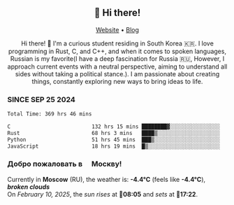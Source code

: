 <h2 align="center">👋 Hi there!</h2>
<p align="center">
  <a href="https://urdekcah.ru">Website</a> •
  <a href="https://urdekcah.blog">Blog</a>
</p>

<p align="center">
  Hi there! 👋 I'm a curious student residing in South Korea 🇰🇷. I love programming in Rust, C, and C++, and when it comes to spoken languages, Russian is my favorite(I have a deep fascination for Russia 🇷🇺, However, I approach current events with a neutral perspective, aiming to understand all sides without taking a political stance.). I am passionate about creating things, constantly exploring new ways to bring ideas to life.
</p>

### SINCE SEP 25 2024
<!--START_SECTION:waka-->
<!--LAST_WAKA_UPDATE:2025-02-09 18:25:31-->
```txt
Total Time: 369 hrs 46 mins

C                          132 hrs 15 mins ████████▓░░░░░░░░░░░░░░░░   34.86 %
Rust                       68 hrs 3 mins   ████▒░░░░░░░░░░░░░░░░░░░░   17.94 %
Python                     51 hrs 45 mins  ███▒░░░░░░░░░░░░░░░░░░░░░   13.64 %
JavaScript                 18 hrs 19 mins  █▒░░░░░░░░░░░░░░░░░░░░░░░   04.83 %
```
<!--END_SECTION:waka-->

<h3>Добро пожаловать в <img src="https://cdn-icons-png.flaticon.com/512/197/197408.png" width="13"/> Москву!</h3>

<!--START_SECTION:weather:moscow-->
<!--LAST_WEATHER_UPDATE:2025-02-10 03:26:17-->
Currently in **Moscow** (RU), the weather is: **-4.4°C** (feels like **-4.4°C**), ***broken clouds***<br/>
On *February 10, 2025*, the *sun rises* at 🌅**08:05** and *sets* at 🌇**17:22**.
<!--END_SECTION:weather-->
